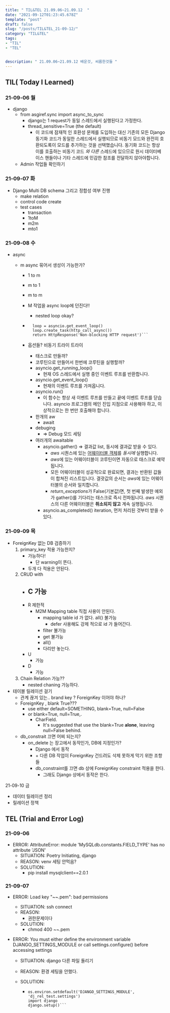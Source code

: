 ```yaml
---
title: " TIL&TEL 21.09.06~21.09.12  "
date: "2021-09-12T01:23:45.678Z"
template: "post"
draft: false
slug: "/posts/TIL&TEL_21-09-12/"
category: "TIL&TEL"
tags:
- "TIL"
- "TEL"


description: " 21.09.06~21.09.12 배운것, 씨름한것들 "
---
```


## TIL( Today I Learned)

### 21-09-06 월

-   django
    -   from asgiref.sync import async_to_sync
        -   django는 1 request가 동일 스레드에서 실행된다고 가정한다.
        -   thread_sensitive=True (the default)
            -   이 코드에 잠재적 인 호환성 문제를 도입하는 대신 기존의 모든 Django 동기화 코드가 동일한 스레드에서 실행되므로 비동기 모드와 완전히 호환되도록이 모드를 추가하는 것을 선택했습니다. 동기화 코드는 항상 이를 호출하는 비동기 코드 *와 다른* 스레드에 있으므로 원시 데이터베이스 핸들이나 기타 스레드에 민감한 참조를 전달하지 않아야합니다.
    -   Admin 작업들 확인하기

### 21-09-07 화

-   Django Multi DB schema 그리고 정합성 여부 진행
    -   make relation
    -   control code create
    -   test cases
        -   transaction
        -   1toM
        -   m2m
        -   mto1

### 21-09-08 수

-   async

    -   m async 묶어서 생성이 가능한가?

        -   1 to m 

        -   m to  1 

        -   m to m 

        -   M 작업을 async loop에 던진다!!

            -   nested loop okay?

        -   ```async def async_view(request):
              loop = asyncio.get_event_loop()
              loop.create_task(http_call_async())
              return HttpResponse('Non-blocking HTTP request')```

        -   옵션들? 비동기 트라이 트라이

            -   태스크로 만들까? 
            -   코루틴으로 만들어서 한번에 코루틴을 실행할까?
            -   asyncio.get_running_loop()
                -   현재 OS 스레드에서 실행 중인 이벤트 루프를 반환합니다.
            -   asyncio.get_event_loop()
                -   현재의 이벤트 루프를 가져옵니다.
            -   asyncio.run()
                -   이 함수는 항상 새 이벤트 루프를 만들고 끝에 이벤트 루프를 닫습니다. asyncio 프로그램의 메인 진입 지점으로 사용해야 하고, 이상적으로는 한 번만 호출해야 합니다.
            -   한개의 aw
                -   await
            -   debuging
                -   => Debug 모드 세팅
            -   여러개의 awaitable
                -   asyncio.gather() => 결과값 list, 동시에 결과값 받을 수 있다.
                    -   *aws* 시퀀스에 있는 [어웨이터블 객체](https://docs.python.org/ko/3/library/asyncio-task.html#asyncio-awaitables)를 *동시에* 실행합니다.
                    -   *aws*에 있는 어웨이터블이 코루틴이면 자동으로 태스크로 예약됩니다.
                    -   모든 어웨이터블이 성공적으로 완료되면, 결과는 반환된 값들이 합쳐진 리스트입니다. 결괏값의 순서는 *aws*에 있는 어웨이터블의 순서와 일치합니다.
                    -   *return_exceptions*가 False(기본값)면, 첫 번째 발생한 예외가 gather()를 기다리는 태스크로 즉시 전파됩니다. *aws* 시퀀스의 다른 어웨이터블은 **취소되지 않고** 계속 실행됩니다.
                -   asyncio.as_completed() iteration, 먼저 처리된 것부터 받을 수 있다.

### 21-09-09 목

-   ForeignKey 없는 DB 검증하기
    1.  primary_key 적용 가능한지?
        -   가능하다! 
            -   단 warning이 뜬다.
        -   두개 다 적용은 안된다.
    2.  CRUD with 
        -   C 가능
            -   
        -   R  제한적
            -   M2M Mapping table 직접 사용이 안된다.
                -   mapping table id 가 없다. all() 불가능 
                    -   defer 사용해도 강제 적으로 id 가 들어간다.
                -   filter 불가능
                -   get 불가능
                -   all()
                -   다리만 놓는다.
        -   U
            -   가능
        -   D 
            -   가능
    3.  Chain Relation 가능??
        -   nested chaning 가능하다.
-   테이블 릴레이션 걸기
    -   관계 끊겨 있는.. brand key ? ForeignKey 이어야 하나?
    -   ForeignKey , blank True??? 
        -   use either default=SOMETHING, blank=True, null=False 
        -   or blank=True, null=True,.
            -   CharField.
                -   It's suggested that use the blank=True **alone**, leaving null=False behind.
    -   db_constrait 끄면 어찌 되는지?
        -   on_delete 는 장고에서 동작인가, DB에 지정인가?
            -   Django 에서 동작
            -   \+ 다른 DB 작업이 ForeignKey 건드려도 삭제 못하게 막기 위한 조항들
            -   db_constraint를 끄면 db 상에 ForeignKey constraint 적용을 한다.
                -   그래도 Django 상에서 동작은 한다.

21-09-10 금

-   데이터 릴레이션 정리
-   릴레이션 정책

## TEL (Trial and Error Log)

### 21-09-06

-   ERROR: AttributeError: module 'MySQLdb.constants.FIELD_TYPE' has no attribute 'JSON'
    -   SITUATION: Poetry Initiating, django 
    -   REASON: venv 세팅 안먹음?
    -   SOLUTION:
        -   pip install mysqlclient==2.0.1

### 21-09-07

-   ERROR: Load key "~~.pem": bad permissions

    -   SITUATION: ssh connect 
    -   REASON:
        -   권한문제이다
    -   SOLUTION:
        -   chmod 400 ~~.pem 

-   ERROR: You must either define the environment variable DJANGO_SETTINGS_MODULE or call settings.configure() before accessing settings

    -   SITUATION: django 다른 파일 돌리기

    -   REASON: 환경 세팅을 안했다.

    -   SOLUTION:

        -   ```import os
            os.environ.setdefault('DJANGO_SETTINGS_MODULE', 'dj_rel_test.settings')
            import django
            django.setup()```